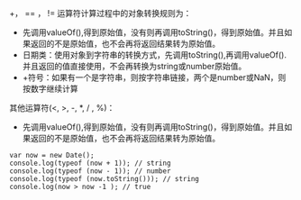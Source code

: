 +， == ， != 运算符计算过程中的对象转换规则为：
- 先调用valueOf(),得到原始值，没有则再调用toString()，得到原始值。并且如果返回的不是原始值，也不会再将返回结果转为原始值。
- 日期类：使用对象到字符串的转换方式，先调用toString(),再调用valueOf().并且返回的值直接使用，不会再转换为string或number原始值。
- +符号：如果有一个是字符串，则按字符串链接，两个是number或NaN，则按数字继续计算

其他运算符(<, >, -, *, / , %)：
- 先调用valueOf(),得到原始值，没有则再调用toString()，得到原始值。并且如果返回的不是原始值，也不会再将返回结果转为原始值。
```
var now = new Date();
console.log(typeof (now + 1)); // string
console.log(typeof (now - 1)); // number
console.log(typeof (now.toString())); // string
console.log(now > now -1 ); // true
```